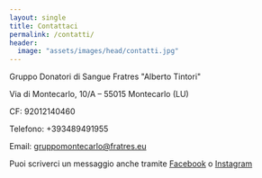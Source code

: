 ```yaml
---
layout: single
title: Contattaci
permalink: /contatti/
header:
  image: "assets/images/head/contatti.jpg"
---
```


Gruppo Donatori di Sangue Fratres "Alberto Tintori"

Via di Montecarlo, 10/A – 55015 Montecarlo (LU)

CF: 92012140460

Telefono: +393489491955

Email: gruppomontecarlo@fratres.eu

Puoi scriverci un messaggio anche tramite
[Facebook](https://www.facebook.com/donatori.montecarlo) o
[Instagram](https://www.instagram.com/fratres.montecarlo/)
